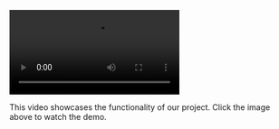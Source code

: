 ![Demo Video](readit.mp4)

This video showcases the functionality of our project. Click the image above to watch the demo.

